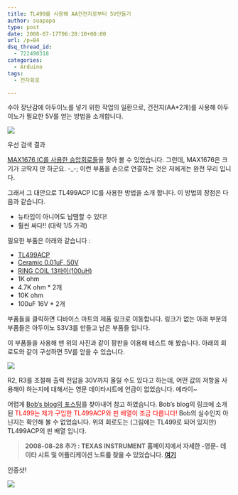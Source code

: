 ```yaml
---
title: TL499를 사용해 AA건전지로부터 5V만들기
author: suapapa
type: post
date: 2008-07-17T06:28:10+00:00
url: /p=84
dsq_thread_id:
  - 722490318
categories:
  - Arduino
tags:
  - 전자회로

---
```

수아 장난감에 아두이노를 넣기 위한 작업의 일환으로, 건전지(AA*2개)를 사용해 아두이노가 필요한 5V를 얻는 방법을 소개합니다.

![](https://homin.dev/asset/blog/2008/07/tl499a_app_01.jpg")

우선 검색 결과 

[MAX1676 IC를 사용한 승압회로들](http://search.naver.com/search.naver?where=nexearch&frm=ff&sm=oss&ie=utf8&query=MAX1676)을 찾아 볼 수 있었습니다. 그런데, MAX1676은 크기가 코딱지 만 하군요. -_-; 이런 부품을 손으로 연결하는 것은 저에게는 완전 무리 입니다.

그래서 그 대안으로 TL499ACP IC를 사용한 방법을 소개 합니다. 이 방법의 장점은 다음과 같습니다.

  * 뉴타입이 아니어도 납땜할 수 있다!
  * 훨씬 싸다!! (대략 1/5 가격)

필요한 부품은 아래와 같습니다 :

  * <font>[<font class="Blink">TL499ACP</font>](http://www.devicemart.co.kr/mart7/mall.php?cat=001004007&query=view&no=8366)</font>
  * <font>[<font class="Blink">Ceramic 0.01uF, 50V</font>](http://www.devicemart.co.kr/mart7/mall.php?cat=002002004&query=view&no=3441)</font>
  * <font>[<font class="Blink">RING COIL 13파이(100uH)</font>](http://www.devicemart.co.kr/mart7/mall.php?cat=002003001&query=view&no=8354)</font>
  * <font><font class="Blink">1K ohm</font></font>
  * <font><font class="Blink">4.7K ohm * 2개</font></font>
  * <font><font class="Blink">10K ohm</font></font>
  * <font><font class="Blink">100uF 16V * 2개</font></font>

부품들을 클릭하면 디바이스 마트의 제품 링크로 이동합니다. 링크가 없는 아래 부분의 부품들은 아두이노 S3V3를 만들고 남은 부품들 입니다.

이 부품들을 사용해 맨 위의 사진과 같이 팡판을 이용해 테스트 해 봤습니다. 아래의 회로도와 같이 구성하면 5V를 얻을 수 있습니다.

![](https://homin.dev/asset/blog/2008/07/tl499_sch.png")

R2, R3를 조절해 출력 전압을 30V까지 올릴 수도 있다고 하는데, 어떤 값의 저항을 사용해야 하는지에 대해서는 영문 데이타시트에 언급이 없었습니다. 에라이~

어렵게 [Bob&#8217;s blog의 포스팅](http://yourdream.ddo.jp/wp/2007/11/24/build-5v-power-supply-w-auto-power-off/)를 찾아내어 참고 하였습니다. Bob&#8217;s blog의 링크에 소개된 <span style="color: #ff0000">TL499는 제가 구입한 TL499ACP와 핀 배열이 조금 다릅니다!</span> Bob의 실수인지 아닌지는 확인해 볼 수 없었습니다. 위의 회로도는 (그림에는 TL499로 되어 있지만) TL499ACP의 핀 배열 입니다.

> **2008-08-28 추가 : TEXAS INSTRUMENT 홈페이지에서 자세한 -영문- 데이타 시트 및 어플리케이션 노트를 찾을 수 있었습니다. [여기](http://focus.ti.com/docs/prod/folders/print/tl499a.html)**

인증샷!

![](https://homin.dev/asset/blog/2008/07/tl499a_app_02.jpg")